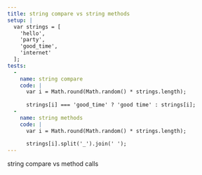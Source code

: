 ```yaml
---
title: string compare vs string methods
setup: |
  var strings = [
    'hello',
    'party',
    'good_time',
    'internet'
  ];
tests:
  -
    name: string compare
    code: |
      var i = Math.round(Math.random() * strings.length);
      
      strings[i] === 'good_time' ? 'good time' : strings[i];
  -
    name: string methods
    code: |
      var i = Math.round(Math.random() * strings.length);
      
      strings[i].split('_').join(' ');
---
```

string compare vs method calls
